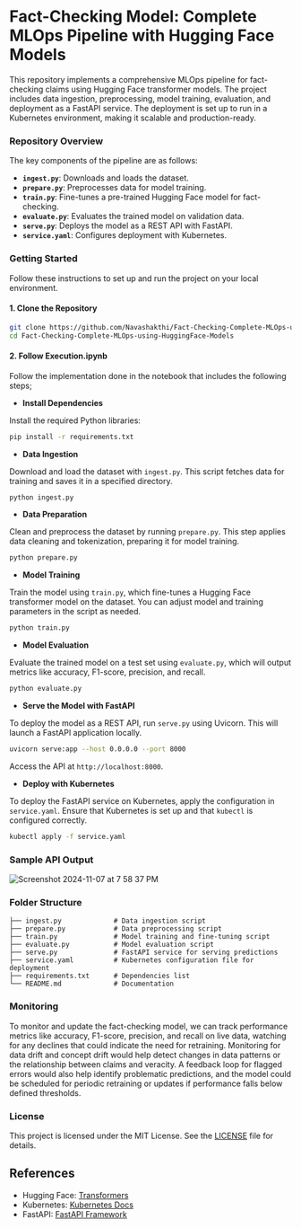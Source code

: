 # Fact-Checking Model: Complete MLOps Pipeline with Hugging Face Models

This repository implements a comprehensive MLOps pipeline for fact-checking claims using Hugging Face transformer models. The project includes data ingestion, preprocessing, model training, evaluation, and deployment as a FastAPI service. The deployment is set up to run in a Kubernetes environment, making it scalable and production-ready.

### Repository Overview

The key components of the pipeline are as follows:
- **`ingest.py`**: Downloads and loads the dataset.
- **`prepare.py`**: Preprocesses data for model training.
- **`train.py`**: Fine-tunes a pre-trained Hugging Face model for fact-checking.
- **`evaluate.py`**: Evaluates the trained model on validation data.
- **`serve.py`**: Deploys the model as a REST API with FastAPI.
- **`service.yaml`**: Configures deployment with Kubernetes.

### Getting Started

Follow these instructions to set up and run the project on your local environment.

#### 1. Clone the Repository

```bash
git clone https://github.com/Navashakthi/Fact-Checking-Complete-MLOps-using-HuggingFace-Models.git
cd Fact-Checking-Complete-MLOps-using-HuggingFace-Models
```

#### 2. Follow Execution.ipynb

Follow the implementation done in the notebook that includes the following steps;

- **Install Dependencies**

Install the required Python libraries:

```bash
pip install -r requirements.txt
```

- **Data Ingestion**

Download and load the dataset with `ingest.py`. This script fetches data for training and saves it in a specified directory.

```bash
python ingest.py
```

- **Data Preparation**

Clean and preprocess the dataset by running `prepare.py`. This step applies data cleaning and tokenization, preparing it for model training.

```bash
python prepare.py
```

- **Model Training**

Train the model using `train.py`, which fine-tunes a Hugging Face transformer model on the dataset. You can adjust model and training parameters in the script as needed.

```bash
python train.py
```

- **Model Evaluation**

Evaluate the trained model on a test set using `evaluate.py`, which will output metrics like accuracy, F1-score, precision, and recall.

```bash
python evaluate.py
```

- **Serve the Model with FastAPI**

To deploy the model as a REST API, run `serve.py` using Uvicorn. This will launch a FastAPI application locally.

```bash
uvicorn serve:app --host 0.0.0.0 --port 8000
```

Access the API at `http://localhost:8000`.

- **Deploy with Kubernetes**

To deploy the FastAPI service on Kubernetes, apply the configuration in `service.yaml`. Ensure that Kubernetes is set up and that `kubectl` is configured correctly.

```bash
kubectl apply -f service.yaml
```

### Sample API Output
![Screenshot 2024-11-07 at 7 58 37 PM](https://github.com/user-attachments/assets/fadfc0e6-76d4-4ee3-993c-154a05c7f89a)


### Folder Structure

```
├── ingest.py             # Data ingestion script
├── prepare.py            # Data preprocessing script
├── train.py              # Model training and fine-tuning script
├── evaluate.py           # Model evaluation script
├── serve.py              # FastAPI service for serving predictions
├── service.yaml          # Kubernetes configuration file for deployment
├── requirements.txt      # Dependencies list
└── README.md             # Documentation
```

### Monitoring

To monitor and update the fact-checking model, we can track performance metrics like accuracy, F1-score, precision, and recall on live data, watching for any declines that could indicate the need for retraining. Monitoring for data drift and concept drift would help detect changes in data patterns or the relationship between claims and veracity. A feedback loop for flagged errors would also help identify problematic predictions, and the model could be scheduled for periodic retraining or updates if performance falls below defined thresholds.

### License

This project is licensed under the MIT License. See the [LICENSE](LICENSE) file for details.

## References

- Hugging Face: [Transformers](https://github.com/huggingface/transformers)
- Kubernetes: [Kubernetes Docs](https://kubernetes.io/docs/)
- FastAPI: [FastAPI Framework](https://fastapi.tiangolo.com/)
